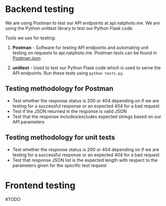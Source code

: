 # Backend testing

We are using Postman to test our API endpoints at api.natphoto.me. We are using
the Python unittest library to test our Python Flask code.

Tools we use for testing:
1. **Postman** - Software for testing API endpoints and automating unit testing
on requests to api.natphoto.me. Postman tests can be found in [Postman.json](../Postman.json).

2. **unittest** - Used to test our Python Flask code which is used to serve the
API endpoints. Run these tests using `python tests.py`.

## Testing methodology for Postman

* Test whether the response status is 200 or 404 depending on if we are testing
  for a successful response or an expected 404 for a bad request
* Test if the JSON returned in the response is valid JSON
* Test that the response includes/excludes expected strings based on our API parameters

## Testing methodology for unit tests

* Test whether the response status is 200 or 404 depending on if we are testing
  for a successful response or an expected 404 for a bad request
* Test that response JSON list is the expected length with respect to the parameters
  given for the specific test request

# Frontend testing
#TODO
